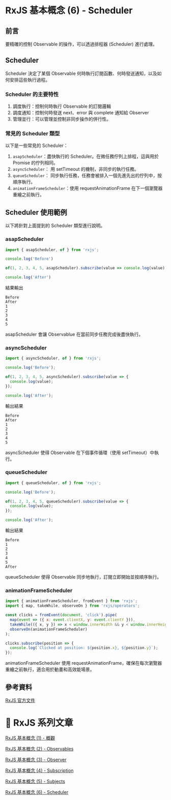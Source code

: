 # RxJS 基本概念 (6) - Scheduler

## 前言
要精確的控制 Observable 的操作，可以透過排程器 (Scheduler) 進行處理。

## Scheduler
Scheduler 決定了某個 Observable 何時執行訂閱函數、何時發送通知，以及如何安排這些執行過程。

### Scheduler 的主要特性
1. 調度執行：控制何時執行 Observable 的訂閱邏輯
2. 調度通知：控制何時發送 next、error 與 complete 通知給 Observer
3. 管理並行：可以管理並控制非同步操作的併行性。

### 常見的 Scheduler 類型
以下是一些常見的 Scheduler：
1. `asapScheduler`：盡快執行的 Scheduler。在微任務佇列上排程，這與用於 Promise 的佇列相同。
2. `asyncScheduler`： 用 setTimeout 的機制，非同步的執行任務。
3. `queueScheduler`： 同步執行任務，任務會被排入一個先進先出的佇列中，按順序執行。
4. `animationFrameScheduler`：使用 requestAnimationFrame 在下一個瀏覽器重繪之前執行。

## Scheduler 使用範例
以下將針對上面提到的 Scheduler 類型進行說明。

### asapScheduler
```js
import { asapScheduler, of } from 'rxjs';

console.log('Before')

of(1, 2, 3, 4, 5, asapScheduler).subscribe(value => console.log(value));

console.log('After')

```

結果輸出

```
Before
After
1
2
3
4
5
```

asapScheduler 會讓 Observablue 在當前同步任務完成後盡快執行。


### asyncScheduler
```js
import { asyncScheduler, of } from 'rxjs';

console.log('Before');

of(1, 2, 3, 4, 5, asyncScheduler).subscribe(value => {
  console.log(value);
});

console.log('After');
```
輸出結果
```
Before
After
1
2
3
4
5
```
asyncScheduler 使得 Observable 在下個事件循環（使用 setTimeout）中執行。

### queueScheduler
```js
import { queueScheduler, of } from 'rxjs';

console.log('Before');

of(1, 2, 3, 4, 5, queueScheduler).subscribe(value => {
  console.log(value);
});

console.log('After');
```

輸出結果
```
Before
1
2
3
4
5
After
```

queueScheduler 使得 Observable 同步地執行，訂閱立即開始並按順序執行。

### animationFrameScheduler
```js
import { animationFrameScheduler, fromEvent } from 'rxjs';
import { map, takeWhile, observeOn } from 'rxjs/operators';

const clicks = fromEvent(document, 'click').pipe(
  map(event => ({ x: event.clientX, y: event.clientY })),
  takeWhile(({ x, y }) => x < window.innerWidth && y < window.innerHeight),
  observeOn(animationFrameScheduler)
);

clicks.subscribe(position => {
  console.log(`Clicked at position: ${position.x}, ${position.y}`);
});
```

animationFrameScheduler 使用 requestAnimationFrame，確保在每次瀏覽器重繪之前執行，適合用於動畫和高效能場景。

## 參考資料
[RxJS 官方文件](https://rxjs.dev/guide/overview)

# 🚀 RxJS 系列文章
[RxJS 基本概念 (1) - 概觀](https://bingfenghung.github.io/blog/articles/RxJS%3C_%3E%3ERxJS%20%E5%9F%BA%E6%9C%AC%E6%A6%82%E5%BF%B5%20(1))

[RxJS 基本概念 (2) - Observables](https://bingfenghung.github.io/blog/articles/RxJS%3C_%3E%3ERxJS%20%E5%9F%BA%E6%9C%AC%E6%A6%82%E5%BF%B5%20(2))

[RxJS 基本概念 (3) - Observer](https://bingfenghung.github.io/blog/articles/RxJS%3C_%3E%3ERxJS%20%E5%9F%BA%E6%9C%AC%E6%A6%82%E5%BF%B5%20(3))

[RxJS 基本概念 (4) - Subscription](https://bingfenghung.github.io/blog/articles/RxJS%3C_%3E%3ERxJS%20%E5%9F%BA%E6%9C%AC%E6%A6%82%E5%BF%B5%20(4))

[RxJS 基本概念 (5) - Subjects](https://bingfenghung.github.io/blog/articles/RxJS%3C_%3E%3ERxJS%20%E5%9F%BA%E6%9C%AC%E6%A6%82%E5%BF%B5%20(5))

[RxJS 基本概念 (6) - Scheduler](https://bingfenghung.github.io/blog/articles/RxJS%3C_%3E%3ERxJS%20%E5%9F%BA%E6%9C%AC%E6%A6%82%E5%BF%B5%20(6))


